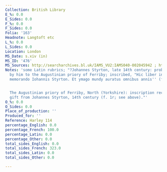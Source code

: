 ```yaml
---
Collection: British Library
E_%: 0.0
E_Sides: 0.0
F_%: 0.0
F_Sides: 0.0
Folia: '163'
Headnote: Langtoft etc
L_%: 0.0
L_Sides: 0.0
Location: London
MS_Date: s.xiv (in)
MS_ID: '476'
MS_Sources: http://searcharchives.bl.uk/IAMS_VU2:IAMS040-002045942 ; https://www.europeana.eu/portal/en/search?q=what%3A%22BL+Harley+114%22&view=grid
Notes: 'some Latin rubrics; "?Johannes Styrton, late 14th century: probably given
  by him to the Augustinian priory of Ferriby; inscribed, "Hic liber in fereby maneat
  memorando Iohannis Styrton. Et ymago mundy auratus omnibus annis'' (f. 1r).


  The Augustinian priory of Ferriby, North (Yorkshire): inscription recording the
  gift from Johannes Styrton, 14th century (f. 1r; see above)."'
O_%: 0.0
O_Sides: 0.0
Place_of_production: ''
Produced_for: ''
Reference: Harley 114
percentage_English: 0.0
percentage_French: 100.0
percentage_Latin: 0.0
percentage_Other: 0.0
total_sides_English: 0.0
total_sides_French: 323.0
total_sides_Latin: 0.0
total_sides_Other: 0.0

---
```

